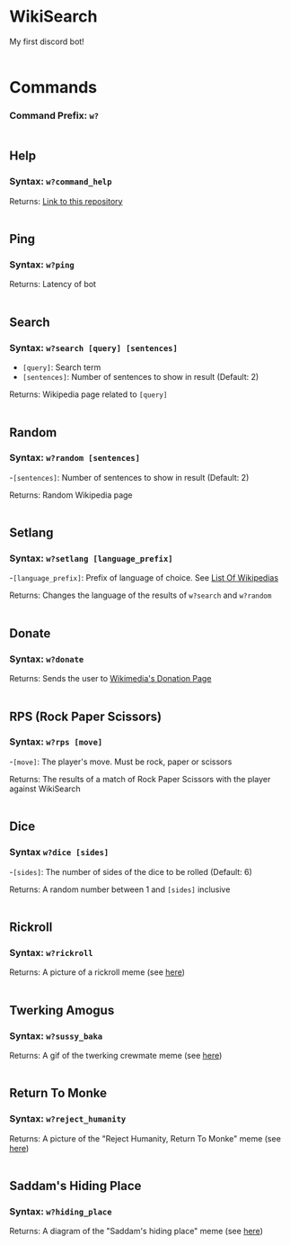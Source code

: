 # WikiSearch
My first discord bot! 
<br><br>

# Commands
### Command Prefix: ```w?```<br><br>

## Help
### Syntax: ```w?command_help```

Returns: [Link to this repository](https://github.com/Not-TNB/WikiSearch)
<br><br>

## Ping
### Syntax: ```w?ping```

Returns: Latency of bot
<br><br>

## Search
### Syntax: ```w?search [query] [sentences]```
- ```[query]```: Search term
- ```[sentences]```: Number of sentences to show in result (Default: 2)

Returns: Wikipedia page related to ```[query]```
<br><br>

## Random
### Syntax: ```w?random [sentences]```
-```[sentences]```: Number of sentences to show in result (Default: 2)

Returns: Random Wikipedia page
<br><br>

## Setlang
### Syntax: ```w?setlang [language_prefix]```
-```[language_prefix]```: Prefix of language of choice. See [List Of Wikipedias](https://en.wikipedia.org/wiki/List_of_Wikipedias)

Returns: Changes the language of the results of ```w?search``` and ```w?random```
<br><br>

## Donate
### Syntax: ```w?donate```

Returns: Sends the user to [Wikimedia's Donation Page](https://donate.wikimedia.org/w/index.php?title=Special:LandingPage)
<br><br>

## RPS (Rock Paper Scissors)
### Syntax: ```w?rps [move]```
-```[move]```: The player's move. Must be rock, paper or scissors

Returns: The results of a match of Rock Paper Scissors with the player against WikiSearch
<br><br>

## Dice
### Syntax ```w?dice [sides]```
-```[sides]```: The number of sides of the dice to be rolled (Default: 6)

Returns: A random number between 1 and ```[sides]``` inclusive
<br><br>

## Rickroll
### Syntax: ```w?rickroll```

Returns: A picture of a rickroll meme (see [here](Wikipedia%20Searcher/say_goodbye.jpg))
<br><br>

## Twerking Amogus
### Syntax: ```w?sussy_baka```

Returns: A gif of the twerking crewmate meme (see [here](Wikipedia%20Searcher/amogus.gif))
<br><br>

## Return To Monke
### Syntax: ```w?reject_humanity```

Returns: A picture of the "Reject Humanity, Return To Monke" meme (see [here](Wikipedia%20Searcher/return_to_monke.jpg))
<br><br>

## Saddam's Hiding Place
### Syntax: ```w?hiding_place```

Returns: A diagram of the "Saddam's hiding place" meme (see [here](Wikipedia%20Searcher/hiding_place.png))
